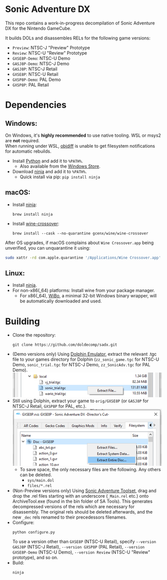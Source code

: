 Sonic Adventure DX
=============

This repo contains a work-in-progress decompilation of Sonic Adventure DX for the Nintendo GameCube.

It builds DOLs and disassembles RELs for the following game versions:

- `Preview`: NTSC-J "Preview" Prototype
- `Review`: NTSC-U "Review" Prototype
- `GXSE8P-Demo`: NTSC-U Demo
- `GASJ8P-Demo`: NTSC-J Demo
- `GASJ8P`: NTSC-J Retail
- `GXSE8P`: NTSC-U Retail
- `GXSP8P-Demo`: PAL Demo
- `GXSP8P`: PAL Retail

Dependencies
============

Windows:
--------

On Windows, it's **highly recommended** to use native tooling. WSL or msys2 are **not** required.  
When running under WSL, [objdiff](#diffing) is unable to get filesystem notifications for automatic rebuilds.

- Install [Python](https://www.python.org/downloads/) and add it to `%PATH%`.
  - Also available from the [Windows Store](https://apps.microsoft.com/store/detail/python-311/9NRWMJP3717K).
- Download [ninja](https://github.com/ninja-build/ninja/releases) and add it to `%PATH%`.
  - Quick install via pip: `pip install ninja`

macOS:
------
- Install [ninja](https://github.com/ninja-build/ninja/wiki/Pre-built-Ninja-packages):
  ```
  brew install ninja
  ```
- Install [wine-crossover](https://github.com/Gcenx/homebrew-wine):
  ```
  brew install --cask --no-quarantine gcenx/wine/wine-crossover
  ```

After OS upgrades, if macOS complains about `Wine Crossover.app` being unverified, you can unquarantine it using:
```sh
sudo xattr -rd com.apple.quarantine '/Applications/Wine Crossover.app'
```

Linux:
------
- Install [ninja](https://github.com/ninja-build/ninja/wiki/Pre-built-Ninja-packages).
- For non-x86(_64) platforms: Install wine from your package manager.
  - For x86(_64), [WiBo](https://github.com/decompals/WiBo), a minimal 32-bit Windows binary wrapper, will be automatically downloaded and used.

Building
========

- Clone the repository:
  ```
  git clone https://github.com/doldecomp/sadx.git
  ```
- (Demo versions only) Using [Dolphin Emulator](https://dolphin-emu.org/), extract the relevant .tgc file to your games directory for Dolphin (`zz_sonic_game.tgc` for NTSC-U Demo, `sonic_trial.tgc` for NTSC-J Demo, `zz_SonicAdv.tgc` for PAL Demo).
![](assets/dolphin-extract-demo.PNG)
- Still using Dolphin, extract your game to `orig/GXSE8P` (or `GASJ8P` for NTSC-J Retail, `GXSP8P` for PAL, etc.).  
![](assets/dolphin-extract.PNG)
  - To save space, the only necessary files are the following. Any others can be deleted.
    - `sys/main.dol`
    - `files/*.rel`
- (Non-Preview versions only) Using [Sonic Adventure Toolset](https://github.com/X-Hax/sa_tools), drag and drop the .rel files starting with an underscore (`_Main.rel` etc.) onto ArchiveTool.exe (found in the bin folder of SA Tools). This generates decompressed versions of the rels which are necessary for disassembly. The original rels should be deleted afterwards, and the new `_dec` rels renamed to their precedessors filenames.
- Configure:
  ```
  python configure.py
  ```
  To use a version other than `GXSE8P` (NTSC-U Retail), specify `--version GASJ8P` (NTSC-J Retail), `--version GXSP8P` (PAL Retail), `--version GXSE8P-Demo` (NTSC-U Demo), `--version Review` (NTSC-U "Review" prototype), and so on.
- Build:
  ```
  ninja
  ```
